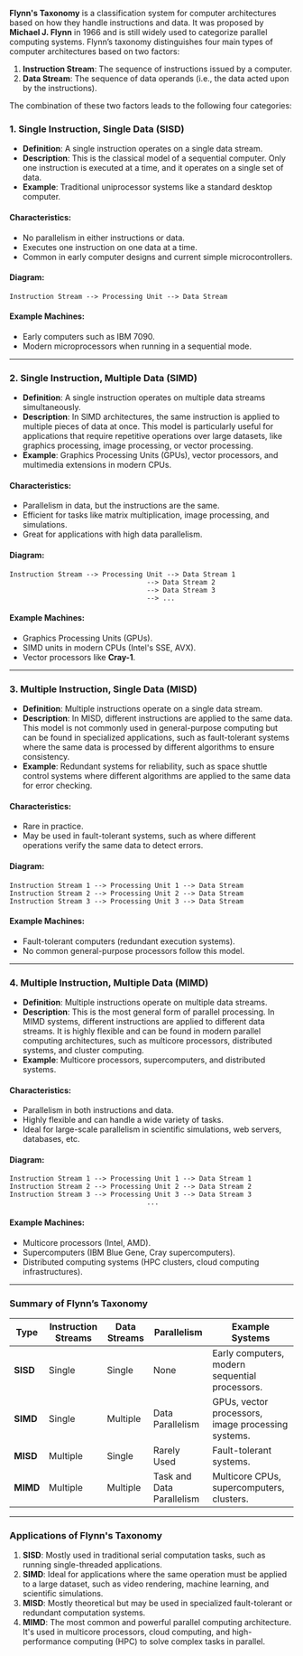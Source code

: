 **Flynn's Taxonomy** is a classification system for computer architectures based on how they handle instructions and data. It was proposed by **Michael J. Flynn** in 1966 and is still widely used to categorize parallel computing systems. Flynn’s taxonomy distinguishes four main types of computer architectures based on two factors:

1. **Instruction Stream**: The sequence of instructions issued by a computer.
2. **Data Stream**: The sequence of data operands (i.e., the data acted upon by the instructions).

The combination of these two factors leads to the following four categories:

### 1. **Single Instruction, Single Data (SISD)**

- **Definition**: A single instruction operates on a single data stream.
- **Description**: This is the classical model of a sequential computer. Only one instruction is executed at a time, and it operates on a single set of data.
- **Example**: Traditional uniprocessor systems like a standard desktop computer.

#### **Characteristics**:
- No parallelism in either instructions or data.
- Executes one instruction on one data at a time.
- Common in early computer designs and current simple microcontrollers.

#### **Diagram**:

```
Instruction Stream --> Processing Unit --> Data Stream
```

#### **Example Machines**:
- Early computers such as IBM 7090.
- Modern microprocessors when running in a sequential mode.

---

### 2. **Single Instruction, Multiple Data (SIMD)**

- **Definition**: A single instruction operates on multiple data streams simultaneously.
- **Description**: In SIMD architectures, the same instruction is applied to multiple pieces of data at once. This model is particularly useful for applications that require repetitive operations over large datasets, like graphics processing, image processing, or vector processing.
- **Example**: Graphics Processing Units (GPUs), vector processors, and multimedia extensions in modern CPUs.

#### **Characteristics**:
- Parallelism in data, but the instructions are the same.
- Efficient for tasks like matrix multiplication, image processing, and simulations.
- Great for applications with high data parallelism.

#### **Diagram**:

```
Instruction Stream --> Processing Unit --> Data Stream 1
                                  --> Data Stream 2
                                  --> Data Stream 3
                                  --> ...
```

#### **Example Machines**:
- Graphics Processing Units (GPUs).
- SIMD units in modern CPUs (Intel's SSE, AVX).
- Vector processors like **Cray-1**.

---

### 3. **Multiple Instruction, Single Data (MISD)**

- **Definition**: Multiple instructions operate on a single data stream.
- **Description**: In MISD, different instructions are applied to the same data. This model is not commonly used in general-purpose computing but can be found in specialized applications, such as fault-tolerant systems where the same data is processed by different algorithms to ensure consistency.
- **Example**: Redundant systems for reliability, such as space shuttle control systems where different algorithms are applied to the same data for error checking.

#### **Characteristics**:
- Rare in practice.
- May be used in fault-tolerant systems, such as where different operations verify the same data to detect errors.

#### **Diagram**:

```
Instruction Stream 1 --> Processing Unit 1 --> Data Stream
Instruction Stream 2 --> Processing Unit 2 --> Data Stream
Instruction Stream 3 --> Processing Unit 3 --> Data Stream
```

#### **Example Machines**:
- Fault-tolerant computers (redundant execution systems).
- No common general-purpose processors follow this model.

---

### 4. **Multiple Instruction, Multiple Data (MIMD)**

- **Definition**: Multiple instructions operate on multiple data streams.
- **Description**: This is the most general form of parallel processing. In MIMD systems, different instructions are applied to different data streams. It is highly flexible and can be found in modern parallel computing architectures, such as multicore processors, distributed systems, and cluster computing.
- **Example**: Multicore processors, supercomputers, and distributed systems.

#### **Characteristics**:
- Parallelism in both instructions and data.
- Highly flexible and can handle a wide variety of tasks.
- Ideal for large-scale parallelism in scientific simulations, web servers, databases, etc.

#### **Diagram**:

```
Instruction Stream 1 --> Processing Unit 1 --> Data Stream 1
Instruction Stream 2 --> Processing Unit 2 --> Data Stream 2
Instruction Stream 3 --> Processing Unit 3 --> Data Stream 3
                                  ...
```

#### **Example Machines**:
- Multicore processors (Intel, AMD).
- Supercomputers (IBM Blue Gene, Cray supercomputers).
- Distributed computing systems (HPC clusters, cloud computing infrastructures).

---

### **Summary of Flynn’s Taxonomy**

| Type   | Instruction Streams | Data Streams  | Parallelism           | Example Systems                   |
|--------|---------------------|---------------|-----------------------|-----------------------------------|
| **SISD** | Single              | Single        | None                  | Early computers, modern sequential processors. |
| **SIMD** | Single              | Multiple      | Data Parallelism       | GPUs, vector processors, image processing systems. |
| **MISD** | Multiple            | Single        | Rarely Used           | Fault-tolerant systems.            |
| **MIMD** | Multiple            | Multiple      | Task and Data Parallelism | Multicore CPUs, supercomputers, clusters. |

---

### **Applications of Flynn's Taxonomy**

1. **SISD**: Mostly used in traditional serial computation tasks, such as running single-threaded applications.
2. **SIMD**: Ideal for applications where the same operation must be applied to a large dataset, such as video rendering, machine learning, and scientific simulations.
3. **MISD**: Mostly theoretical but may be used in specialized fault-tolerant or redundant computation systems.
4. **MIMD**: The most common and powerful parallel computing architecture. It's used in multicore processors, cloud computing, and high-performance computing (HPC) to solve complex tasks in parallel.
